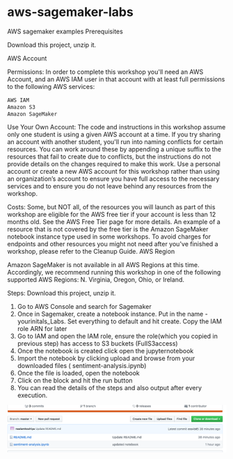 # aws-sagemaker-labs
AWS sagemaker examples
Prerequisites

Download this project, unzip it.

AWS Account

Permissions: In order to complete this workshop you'll need an AWS Account, and an AWS IAM user in that account with at least full permissions to the following AWS services:

    AWS IAM
    Amazon S3
    Amazon SageMaker
  
   
Use Your Own Account: The code and instructions in this workshop assume only one student is using a given AWS account at a time. If you try sharing an account with another student, you'll run into naming conflicts for certain resources. You can work around these by appending a unique suffix to the resources that fail to create due to conflicts, but the instructions do not provide details on the changes required to make this work. Use a personal account or create a new AWS account for this workshop rather than using an organization’s account to ensure you have full access to the necessary services and to ensure you do not leave behind any resources from the workshop.

Costs: Some, but NOT all, of the resources you will launch as part of this workshop are eligible for the AWS free tier if your account is less than 12 months old. See the AWS Free Tier page for more details. An example of a resource that is not covered by the free tier is the Amazon SageMaker notebook instance type used in some workshops. To avoid charges for endpoints and other resources you might not need after you've finished a workshop, please refer to the Cleanup Guide.
AWS Region

Amazon SageMaker is not available in all AWS Regions at this time. Accordingly, we recommend running this workshop in one of the following supported AWS Regions: N. Virginia, Oregon, Ohio, or Ireland.


Steps:
Download this project, unzip it.

1) Go to AWS Console and search for Sagemaker
2) Once in Sagemaker, create a notebook instance. Put in the name - yourinitals_Labs. Set everything to default and hit create. Copy the IAM role ARN for later 
3) Go to IAM and open the IAM role, ensure the role(which you copied in previous step) has access to S3 buckets (FullS3access)
4) Once the notebook is created click open the jupyternotebook
5) Import the notebook by clicking upload and browse from your downloaded files ( 	sentiment-analysis.ipynb)
6) Once the file is loaded, open the notebook
7) Click on the block and hit the run button
8) You can read the details of the steps and also output after every execution.

![Alt text](images/img0.png?raw=true "Title")

